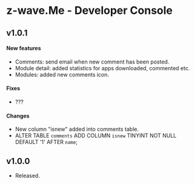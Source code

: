 z-wave.Me - Developer Console
===============

## v1.0.1
#### New features
- Comments: send email when new comment has been posted.
- Module detail: added statistics for apps downloaded, commented etc.
- Modules: added new comments icon.

#### Fixes
- ???

#### Changes
- New column "isnew" added into comments table.
- ALTER TABLE `comments` ADD COLUMN `isnew` TINYINT NOT NULL DEFAULT '1' AFTER `name`;

## v1.0.0
- Released.